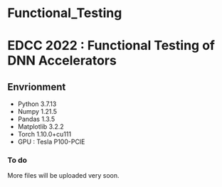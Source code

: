 # Functional_Testing
# EDCC 2022 : Functional Testing of DNN Accelerators

## Envrionment

* Python 3.7.13
* Numpy 1.21.5
* Pandas 1.3.5
* Matplotlib 3.2.2
* Torch 1.10.0+cu111
* GPU : Tesla P100-PCIE





### To do
More files will be uploaded very soon.
